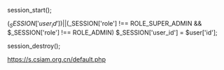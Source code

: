 

session_start();

($_SESSION['user_id']) || ($_SESSION['role'] !== ROLE_SUPER_ADMIN && $_SESSION['role'] !== ROLE_ADMIN)
$_SESSION['user_id'] = $user['id'];

session_destroy();


<head>
    <title>会议登记系统 - 登录</title>
    <link rel="stylesheet" href="https://cdnjs.cloudflare.com/ajax/libs/tailwindcss/2.2.19/tailwind.min.css">
</head>


https://s.csiam.org.cn/default.php